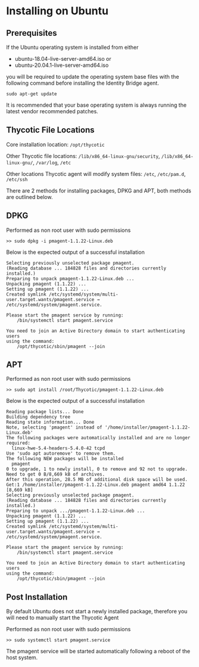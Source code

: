 [title]: # (Ubuntu)
[tags]: # (setup)
[priority]: # (6)
# Installing on Ubuntu

## Prerequisites

If the Ubuntu operating system is installed from either

* ubuntu-18.04-live-server-amd64.iso or
* ubuntu-20.04.1-live-server-amd64.iso

you will be required to update the operating system base files with the following command before installing the Identity Bridge agent.

`sudo apt-get update`

It is recommended that your base operating system is always running the latest vendor recommended patches.

## Thycotic File Locations

Core installation location: `/opt/thycotic`

Other Thycotic file locations: `/lib/x86_64-linux-gnu/security`, `/lib/x86_64-linux-gnu/`, `/var/log`, `/etc`

Other locations Thycotic agent will modify system files: `/etc`, `/etc/pam.d`, `/etc/ssh`

There are 2 methods for installing packages, DPKG and APT, both methods are outlined below.

## DPKG

Performed as non root user with sudo permissions

`>> sudo dpkg -i pmagent-1.1.22-Linux.deb`

Below is the expected output of a successful installation

```
Selecting previously unselected package pmagent.
(Reading database ... 184828 files and directories currently installed.)
Preparing to unpack pmagent-1.1.22-Linux.deb ...
Unpacking pmagent (1.1.22) ...
Setting up pmagent (1.1.22) ...
Created symlink /etc/systemd/system/multi-user.target.wants/pmagent.service → /etc/systemd/system/pmagent.service.

Please start the pmagent service by running:
    /bin/systemctl start pmagent.service

You need to join an Active Directory domain to start authenticating users
using the command:
    /opt/thycotic/sbin/pmagent --join
```

## APT

Performed as non root user with sudo permissions

`>> sudo apt install /root/Thycotic/pmagent-1.1.22-Linux.deb`

Below is the expected output of a successful installation

```
Reading package lists... Done
Building dependency tree
Reading state information... Done
Note, selecting 'pmagent' instead of '/home/installer/pmagent-1.1.22-Linux.deb'
The following packages were automatically installed and are no longer required:
  linux-hwe-5.4-headers-5.4.0-42 tcpd
Use 'sudo apt autoremove' to remove them.
The following NEW packages will be installed
  pmagent
0 to upgrade, 1 to newly install, 0 to remove and 92 not to upgrade.
Need to get 0 B/8,669 kB of archives.
After this operation, 28.5 MB of additional disk space will be used.
Get:1 /home/installer/pmagent-1.1.22-Linux.deb pmagent amd64 1.1.22 [8,669 kB]
Selecting previously unselected package pmagent.
(Reading database ... 184828 files and directories currently installed.)
Preparing to unpack .../pmagent-1.1.22-Linux.deb ...
Unpacking pmagent (1.1.22) ...
Setting up pmagent (1.1.22) ...
Created symlink /etc/systemd/system/multi-user.target.wants/pmagent.service → /etc/systemd/system/pmagent.service.

Please start the pmagent service by running:
    /bin/systemctl start pmagent.service

You need to join an Active Directory domain to start authenticating users
using the command:
    /opt/thycotic/sbin/pmagent --join
```

## Post Installation

By default Ubuntu does not start a newly installed package, therefore you will need to manually start the Thycotic Agent

Performed as non root user with sudo permissions

`>> sudo systemctl start pmagent.service`

The pmagent service will be started automatically following a reboot of the host system.
